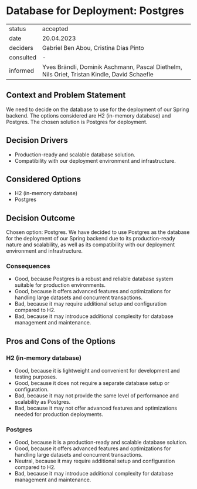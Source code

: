 # Database for Deployment: Postgres

|           |          |
|-----------|----------|
| status    | accepted |
| date      | 20.04.2023 |
| deciders  | Gabriel Ben Abou, Cristina Dias Pinto |
| consulted | - |
| informed  | Yves Brändli, Dominik Aschmann, Pascal Diethelm, Nils Oriet, Tristan Kindle, David Schaefle |

## Context and Problem Statement

We need to decide on the database to use for the deployment of our Spring backend. The options considered are H2 (in-memory database) and Postgres. The chosen solution is Postgres for deployment.

## Decision Drivers

- Production-ready and scalable database solution.
- Compatibility with our deployment environment and infrastructure.

## Considered Options

- H2 (in-memory database)
- Postgres

## Decision Outcome

Chosen option: Postgres. We have decided to use Postgres as the database for the deployment of our Spring backend due to its production-ready nature and scalability, as well as its compatibility with our deployment environment and infrastructure.

### Consequences

- Good, because Postgres is a robust and reliable database system suitable for production environments.
- Good, because it offers advanced features and optimizations for handling large datasets and concurrent transactions.
- Bad, because it may require additional setup and configuration compared to H2.
- Bad, because it may introduce additional complexity for database management and maintenance.

## Pros and Cons of the Options

### H2 (in-memory database)

- Good, because it is lightweight and convenient for development and testing purposes.
- Good, because it does not require a separate database setup or configuration.
- Bad, because it may not provide the same level of performance and scalability as Postgres.
- Bad, because it may not offer advanced features and optimizations needed for production deployments.

### Postgres

- Good, because it is a production-ready and scalable database solution.
- Good, because it offers advanced features and optimizations for handling large datasets and concurrent transactions.
- Neutral, because it may require additional setup and configuration compared to H2.
- Bad, because it may introduce additional complexity for database management and maintenance.

